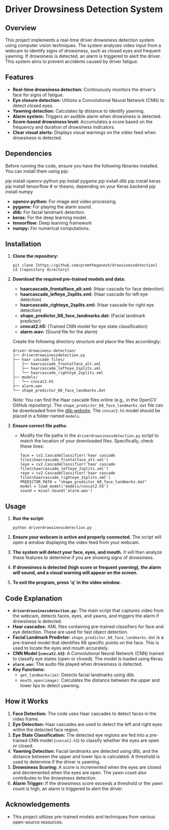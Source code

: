 # Driver Drowsiness Detection System

## Overview

This project implements a real-time driver drowsiness detection system using computer vision techniques.  The system analyzes video input from a webcam to identify signs of drowsiness, such as closed eyes and frequent yawning. If drowsiness is detected, an alarm is triggered to alert the driver.  This system aims to prevent accidents caused by driver fatigue.

## Features

*   **Real-time drowsiness detection:** Continuously monitors the driver's face for signs of fatigue.
*   **Eye closure detection:**  Utilizes a Convolutional Neural Network (CNN) to detect closed eyes.
*   **Yawning detection:**  Calculates lip distance to identify yawning.
*   **Alarm system:**  Triggers an audible alarm when drowsiness is detected.
*   **Score-based drowsiness level:** Accumulates a score based on the frequency and duration of drowsiness indicators.
*   **Clear visual alerts:** Displays visual warnings on the video feed when drowsiness is detected.

## Dependencies

Before running the code, ensure you have the following libraries installed. You can install them using pip:

pip install opencv-python
pip install pygame
pip install dlib
pip install keras
pip install tensorflow # or theano, depending on your Keras backend
pip install numpy


*   **opencv-python:**  For image and video processing.
*   **pygame:** For playing the alarm sound.
*   **dlib:** For facial landmark detection.
*   **keras:** For the deep learning model.
*   **tensorflow:** Deep learning framework
*   **numpy:** For numerical computations.

## Installation

1.  **Clone the repository:**

    ```
    git clone [https://github.com/premtheganesh/drowsinessdetection]
    cd [repository directory]
    ```

2.  **Download the required pre-trained models and data:**

    *   **haarcascade\_frontalface\_alt.xml:** (Haar cascade for face detection)
    *   **haarcascade\_lefteye\_2splits.xml:** (Haar cascade for left eye detection)
    *   **haarcascade\_righteye\_2splits.xml:** (Haar cascade for right eye detection)
    *   **shape\_predictor\_68\_face\_landmarks.dat:** (Facial landmark predictor)
    *   **cnncat2.h5:** (Trained CNN model for eye state classification)
    *   **alarm.wav:** (Sound file for the alarm)

    Create the following directory structure and place the files accordingly:

    ```
    driver-drowsiness-detection/
    ├── driverdrowsinessdetection.py
    ├── haar cascade files/
    │   ├── haarcascade_frontalface_alt.xml
    │   ├── haarcascade_lefteye_2splits.xml
    │   └── haarcascade_righteye_2splits.xml
    ├── models/
    │   └── cnncat2.h5
    ├── alarm.wav
    └── shape_predictor_68_face_landmarks.dat
    ```

    *Note:* You can find the Haar cascade files online (e.g., in the OpenCV GitHub repository). The `shape_predictor_68_face_landmarks.dat` file can be downloaded from the [dlib website](http://dlib.net/files/shape_predictor_68_face_landmarks.dat.bz2).  The `cnncat2.h5` model should be placed in a folder named `models`.

3.  **Ensure correct file paths:**
    *   Modify the file paths in the `driverdrowsinessdetection.py` script to match the location of your downloaded files.  Specifically, check these lines:

        ```
        face = cv2.CascadeClassifier('haar cascade files\haarcascade_frontalface_alt.xml')
        leye = cv2.CascadeClassifier('haar cascade files\haarcascade_lefteye_2splits.xml')
        reye = cv2.CascadeClassifier('haar cascade files\haarcascade_righteye_2splits.xml')
        PREDICTOR_PATH = "shape_predictor_68_face_landmarks.dat"
        model = load_model('models/cnncat2.h5')
        sound = mixer.Sound('alarm.wav')
        ```

## Usage

1.  **Run the script:**

    ```
    python driverdrowsinessdetection.py
    ```

2.  **Ensure your webcam is active and properly connected.** The script will open a window displaying the video feed from your webcam.

3.  **The system will detect your face, eyes, and mouth.** It will then analyze these features to determine if you are showing signs of drowsiness.

4.  **If drowsiness is detected (high score or frequent yawning), the alarm will sound, and a visual warning will appear on the screen.**

5.  **To exit the program, press 'q' in the video window.**

## Code Explanation

*   **`driverdrowsinessdetection.py`:** The main script that captures video from the webcam, detects faces, eyes, and yawns, and triggers the alarm if drowsiness is detected.
*   **Haar cascades:**  XML files containing pre-trained classifiers for face and eye detection.  These are used for fast object detection.
*   **Facial Landmark Predictor:**  `shape_predictor_68_face_landmarks.dat` is a pre-trained model that identifies 68 specific points on the face.  This is used to locate the eyes and mouth accurately.
*   **CNN Model (`cnncat2.h5`):** A Convolutional Neural Network (CNN) trained to classify eye states (open or closed).  The model is loaded using Keras.
*   **`alarm.wav`:**  The audio file played when drowsiness is detected.
*   **Key Functions:**
    *   `get_landmarks(im)`: Detects facial landmarks using dlib.
    *   `mouth_open(image)`: Calculates the distance between the upper and lower lips to detect yawning.

## How it Works

1.  **Face Detection:** The code uses Haar cascades to detect faces in the video frame.
2.  **Eye Detection:**  Haar cascades are used to detect the left and right eyes within the detected face region.
3.  **Eye State Classification:** The detected eye regions are fed into a pre-trained CNN model (`cnncat2.h5`) to classify whether the eyes are open or closed.
4.  **Yawning Detection:**  Facial landmarks are detected using dlib, and the distance between the upper and lower lips is calculated.  A threshold is used to determine if the driver is yawning.
5.  **Drowsiness Scoring:** A score is incremented when the eyes are closed and decremented when the eyes are open.  The yawn count also contributes to the drowsiness detection.
6.  **Alarm Trigger:** If the drowsiness score exceeds a threshold or the yawn count is high, an alarm is triggered to alert the driver.

## Acknowledgements

*   This project utilizes pre-trained models and techniques from various open-source resources.
